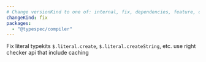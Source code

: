 ```yaml
---
# Change versionKind to one of: internal, fix, dependencies, feature, deprecation, breaking
changeKind: fix
packages:
  - "@typespec/compiler"
---
```


Fix literal typekits `$.literal.create`, `$.literal.createString`, etc. use right checker api that include caching
